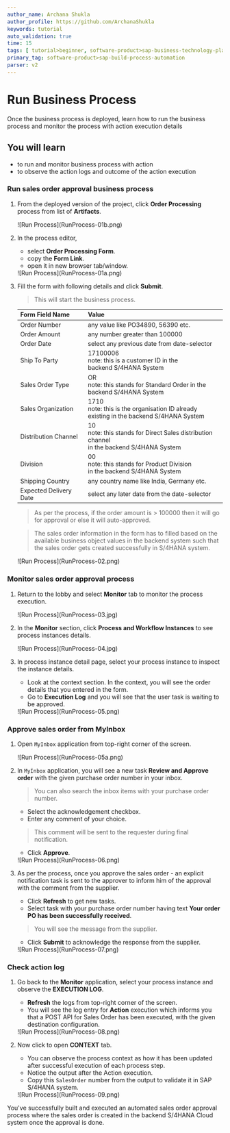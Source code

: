 ```yaml
---
author_name: Archana Shukla
author_profile: https://github.com/ArchanaShukla
keywords: tutorial
auto_validation: true
time: 15
tags: [ tutorial>beginner, software-product>sap-business-technology-platform]
primary_tag: software-product>sap-build-process-automation
parser: v2
---
```


# Run Business Process
<!-- description --> Once the business process is deployed, learn how to run the business process and monitor the process with action execution details

## You will learn
- to run and monitor business process with action
- to observe the action logs and outcome of the action execution

### Run sales order approval business process

1. From the deployed version of the project, click **Order Processing** process from list of **Artifacts**.

    <!-- border -->![Run Process](RunProcess-01b.png)

2. In the process editor,
    - select **Order Processing Form**.
    - copy the **Form Link**.
    - open it in new browser tab/window.

    <!-- border -->![Run Process](RunProcess-01a.png)


3. Fill the form with following details and click **Submit**.

    > This will start the business process.

    | Form Field Name | Value    |
    | :------------- | :------------- |
    | Order Number  | any value like PO34890, 56390 etc. |
    | Order Amount | any number greater than 100000 |
    | Order Date | select any previous date from date-selector |
    | Ship To Party | 17100006 <br> note: this is a customer ID in the <br> backend S/4HANA System|
    | Sales Order Type | OR <br> note: this stands for Standard Order  in the <br> backend S/4HANA System|
    | Sales Organization | 1710 <br> note: this is the organisation ID already <br> existing in the backend S/4HANA System|
    | Distribution Channel | 10 <br> note: this stands for Direct Sales distribution channel <br> in the backend S/4HANA System|
    | Division | 00 <br> note: this stands for Product Division <br> in the backend S/4HANA System|
    | Shipping Country | any country name like India, Germany etc. |
    | Expected Delivery Date |  select any later date from the date-selector |

    > As per the process, if the order amount is > 100000 then it will go for approval or else it will auto-approved.

    > The sales order information in the form has to filled based on the available business object values in the backend system such that the sales order gets created successfully in S/4HANA system.

    <!-- border -->![Run Process](RunProcess-02.png)

### Monitor sales order approval process

1. Return to the lobby and select **Monitor** tab to monitor the process execution.

    <!-- border -->![Run Process](RunProcess-03.jpg)


2. In the **Monitor** section, click **Process and Workflow Instances** to see process instances details.

    <!-- border -->![Run Process](RunProcess-04.jpg)

3. In process instance detail page, select your process instance to inspect the instance details.

    - Look at the context section. In the context, you will see the order details that you entered in the form.
    - Go to **Execution Log** and you will see that the user task is waiting to be approved.

    <!-- border -->![Run Process](RunProcess-05.png)

### Approve sales order from MyInbox

1. Open `MyInbox` application from top-right corner of the screen.

    <!-- border -->![Run Process](RunProcess-05a.png)

2. In `MyInbox` application, you will see a new task **Review and Approve order** with the given purchase order number in your inbox.

    > You can also search the inbox items with your purchase order number.

    - Select the acknowledgement checkbox.
    - Enter any comment of your choice.
    
    > This comment will be sent to the requester during final notification.

    - Click **Approve**.

    <!-- border -->![Run Process](RunProcess-06.png)

3. As per the process, once you approve the sales order - an explicit notification task is sent to the approver to inform him of the approval with the comment from the supplier.

    - Click **Refresh** to get new tasks.
    - Select task with your purchase order number having text **Your order PO has been successfully received**.

    > You will see the message from the supplier.

    - Click **Submit** to acknowledge the response from the supplier.

    <!-- border -->![Run Process](RunProcess-07.png)


### Check action log

1. Go back to the **Monitor** application, select your process instance and observe the **EXECUTION LOG**.

    - **Refresh** the logs from top-right corner of the screen.
    - You will see the log entry for **Action** execution which informs you that a POST API for Sales Order has been executed, with the given destination configuration.

    <!-- border -->![Run Process](RunProcess-08.png)

2. Now click to open **CONTEXT** tab.

    - You can observe the process context as how it has been updated after successful execution of each process step.
    - Notice the output after the Action execution.
    - Copy this `SalesOrder` number from the output to validate it in
      SAP S/4HANA system.

    <!-- border -->![Run Process](RunProcess-09.png)


You've successfully built and executed an automated sales order approval process where the sales order is created in the backend S/4HANA Cloud system once the approval is done.
